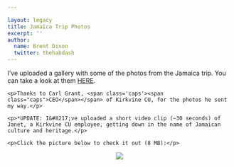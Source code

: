 ```yaml
---

layout: legacy
title: Jamaica Trip Photos
excerpt: ''
author:
  name: Brent Dixon
  twitter: thehabdash
---
```


<p>I&#8217;ve uploaded a gallery with some of the photos from the Jamaica trip. You can take a look at them <a href='http://opensourcecu.com/jamaica/index.html'><span class="caps">HERE</span></a>.</p>

    <p>Thanks to Carl Grant, <span class='caps'><span class="caps">CEO</span></span> of Kirkvine CU, for the photos he sent my way.</p>

    <p>*UPDATE: I&#8217;ve uploaded a short video clip (~30 seconds) of Janet, a Kirkvine CU employee, getting down in the name of Jamaican culture and heritage.</p>

    <p>Click the picture below to check it out (8 MB):</p>

<center><a href='http://www.opensourcecu.com/jamaica/song-and-dance.avi'><img src='http://opensourcecu.com/jamaica/videothumb.jpg'/></a></center>